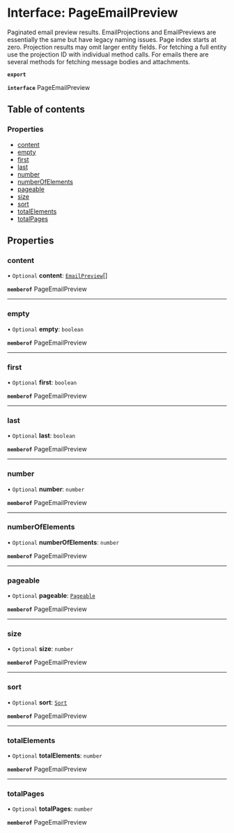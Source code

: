 # Interface: PageEmailPreview

Paginated email preview results. EmailProjections and EmailPreviews are essentially the same but have legacy naming issues. Page index starts at zero. Projection results may omit larger entity fields. For fetching a full entity use the projection ID with individual method calls. For emails there are several methods for fetching message bodies and attachments.

**`export`**

**`interface`** PageEmailPreview

## Table of contents

### Properties

- [content](PageEmailPreview.md#content)
- [empty](PageEmailPreview.md#empty)
- [first](PageEmailPreview.md#first)
- [last](PageEmailPreview.md#last)
- [number](PageEmailPreview.md#number)
- [numberOfElements](PageEmailPreview.md#numberofelements)
- [pageable](PageEmailPreview.md#pageable)
- [size](PageEmailPreview.md#size)
- [sort](PageEmailPreview.md#sort)
- [totalElements](PageEmailPreview.md#totalelements)
- [totalPages](PageEmailPreview.md#totalpages)

## Properties

### content

• `Optional` **content**: [`EmailPreview`](EmailPreview.md)[]

**`memberof`** PageEmailPreview

___

### empty

• `Optional` **empty**: `boolean`

**`memberof`** PageEmailPreview

___

### first

• `Optional` **first**: `boolean`

**`memberof`** PageEmailPreview

___

### last

• `Optional` **last**: `boolean`

**`memberof`** PageEmailPreview

___

### number

• `Optional` **number**: `number`

**`memberof`** PageEmailPreview

___

### numberOfElements

• `Optional` **numberOfElements**: `number`

**`memberof`** PageEmailPreview

___

### pageable

• `Optional` **pageable**: [`Pageable`](Pageable.md)

**`memberof`** PageEmailPreview

___

### size

• `Optional` **size**: `number`

**`memberof`** PageEmailPreview

___

### sort

• `Optional` **sort**: [`Sort`](Sort.md)

**`memberof`** PageEmailPreview

___

### totalElements

• `Optional` **totalElements**: `number`

**`memberof`** PageEmailPreview

___

### totalPages

• `Optional` **totalPages**: `number`

**`memberof`** PageEmailPreview
